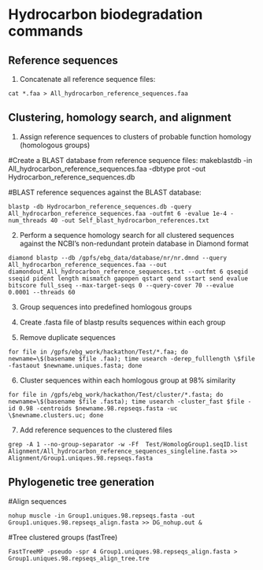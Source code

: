 # **Hydrocarbon biodegradation commands**

## Reference sequences

1. Concatenate all reference sequence files:

```
cat *.faa > All_hydrocarbon_reference_sequences.faa
```

## Clustering, homology search, and alignment

1. Assign reference sequences to clusters of probable function homology (homologous groups)

#Create a BLAST database from reference sequence files:
makeblastdb -in All_hydrocarbon_reference_sequences.faa -dbtype prot -out Hydrocarbon_reference_sequences.db  

#BLAST reference sequences against the BLAST database: 
```
blastp -db Hydrocarbon_reference_sequences.db -query All_hydrocarbon_reference_sequences.faa -outfmt 6 -evalue 1e-4 -num_threads 40 -out Self_blast_hydrocarbon_references.txt 
```
<insert command>

2. Perform a sequence homology search for all clustered sequences against the NCBI’s non-redundant protein database in Diamond format

```
diamond blastp --db /gpfs/ebg_data/database/nr/nr.dmnd --query All_hydrocarbon_reference_sequences.faa --out diamondout_All_hydrocarbon_reference_sequences.txt --outfmt 6 qseqid sseqid pident length mismatch gapopen qstart qend sstart send evalue bitscore full_sseq --max-target-seqs 0 --query-cover 70 --evalue 0.0001 --threads 60
```
    
3. Group sequences into predefined homlogous groups

4. Create .fasta file of blastp results sequences within each group 

5. Remove duplicate sequences

```
for file in /gpfs/ebg_work/hackathon/Test/*.faa; do newname=\$(basename $file .faa); time usearch -derep_fulllength \$file -fastaout $newname.uniques.fasta; done
```
    
6. Cluster sequences within each homlogous group at 98% similarity

```
for file in /gpfs/ebg_work/hackathon/Test/cluster/*.fasta; do newname=\$(basename $file .fasta); time usearch -cluster_fast $file -id 0.98 -centroids $newname.98.repseqs.fasta -uc \$newname.clusters.uc; done
```

7. Add reference sequences to the clustered files

```
grep -A 1 --no-group-separator -w -Ff  Test/HomologGroup1.seqID.list Alignment/All_hydrocarbon_reference_sequences_singleline.fasta >> Alignment/Group1.uniques.98.repseqs.fasta
```


## Phylogenetic tree generation

#Align sequences

```
nohup muscle -in Group1.uniques.98.repseqs.fasta -out Group1.uniques.98.repseqs_align.fasta >> DG_nohup.out &
```

#Tree clustered groups (fastTree)

```
FastTreeMP -pseudo -spr 4 Group1.uniques.98.repseqs_align.fasta > Group1.uniques.98.repseqs_align_tree.tre
```